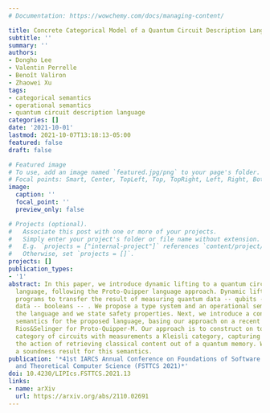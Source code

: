 ```yaml
---
# Documentation: https://wowchemy.com/docs/managing-content/

title: Concrete Categorical Model of a Quantum Circuit Description Language with Measurement
subtitle: ''
summary: ''
authors:
- Dongho Lee
- Valentin Perrelle
- Benoît Valiron
- Zhaowei Xu
tags:
- categorical semantics
- operational semantics
- quantum circuit description language
categories: []
date: '2021-10-01'
lastmod: 2021-10-07T13:18:13-05:00
featured: false
draft: false

# Featured image
# To use, add an image named `featured.jpg/png` to your page's folder.
# Focal points: Smart, Center, TopLeft, Top, TopRight, Left, Right, BottomLeft, Bottom, BottomRight.
image:
  caption: ''
  focal_point: ''
  preview_only: false

# Projects (optional).
#   Associate this post with one or more of your projects.
#   Simply enter your project's folder or file name without extension.
#   E.g. `projects = ["internal-project"]` references `content/project/deep-learning/index.md`.
#   Otherwise, set `projects = []`.
projects: []
publication_types:
- '1'
abstract: In this paper, we introduce dynamic lifting to a quantum circuit-description
  language, following the Proto-Quipper language approach. Dynamic lifting allows
  programs to transfer the result of measuring quantum data -- qubits -- into classical
  data -- booleans -- . We propose a type system and an operational semantics for
  the language and we state safety properties. Next, we introduce a concrete categorical
  semantics for the proposed language, basing our approach on a recent model from
  Rios&Selinger for Proto-Quipper-M. Our approach is to construct on top of a concrete
  category of circuits with measurements a Kleisli category, capturing as a side effect
  the action of retrieving classical content out of a quantum memory. We then show
  a soundness result for this semantics.
publication: '*41st IARCS Annual Conference on Foundations of Software Technology
  and Theoretical Computer Science (FSTTCS 2021)*'
doi: 10.4230/LIPIcs.FSTTCS.2021.13
links:
- name: arXiv
  url: https://arxiv.org/abs/2110.02691
---
```

